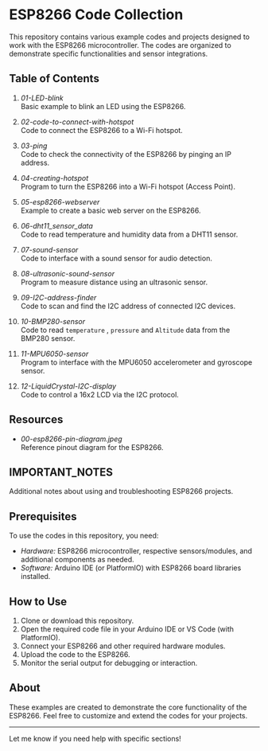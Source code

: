 # ESP8266 Code Collection

This repository contains various example codes and projects designed to work with the ESP8266 microcontroller. The codes are organized to demonstrate specific functionalities and sensor integrations.

## Table of Contents

1. *01-LED-blink*  
   Basic example to blink an LED using the ESP8266.

2. *02-code-to-connect-with-hotspot*  
   Code to connect the ESP8266 to a Wi-Fi hotspot.

3. *03-ping*  
   Code to check the connectivity of the ESP8266 by pinging an IP address.

4. *04-creating-hotspot*  
   Program to turn the ESP8266 into a Wi-Fi hotspot (Access Point).

5. *05-esp8266-webserver*  
   Example to create a basic web server on the ESP8266.

6. *06-dht11_sensor_data*  
   Code to read temperature and humidity data from a DHT11 sensor.

7. *07-sound-sensor*  
   Code to interface with a sound sensor for audio detection.

8. *08-ultrasonic-sound-sensor*  
   Program to measure distance using an ultrasonic sensor.

9. *09-I2C-address-finder*  
   Code to scan and find the I2C address of connected I2C devices.

10. *10-BMP280-sensor*  
    Code to read `temperature` , `pressure` and `Altitude` data from the BMP280 sensor.

11. *11-MPU6050-sensor*  
    Program to interface with the MPU6050 accelerometer and gyroscope sensor.

12. *12-LiquidCrystal-I2C-display*  
    Code to control a 16x2 LCD via the I2C protocol.

## Resources

- *00-esp8266-pin-diagram.jpeg*  
  Reference pinout diagram for the ESP8266.

## IMPORTANT_NOTES

Additional notes about using and troubleshooting ESP8266 projects.

## Prerequisites

To use the codes in this repository, you need:

- *Hardware:* ESP8266 microcontroller, respective sensors/modules, and additional components as needed.
- *Software:* Arduino IDE (or PlatformIO) with ESP8266 board libraries installed.

## How to Use

1. Clone or download this repository.
2. Open the required code file in your Arduino IDE or VS Code (with PlatformIO).
3. Connect your ESP8266 and other required hardware modules.
4. Upload the code to the ESP8266.
5. Monitor the serial output for debugging or interaction.

## About

These examples are created to demonstrate the core functionality of the ESP8266. Feel free to customize and extend the codes for your projects.

---

Let me know if you need help with specific sections!
